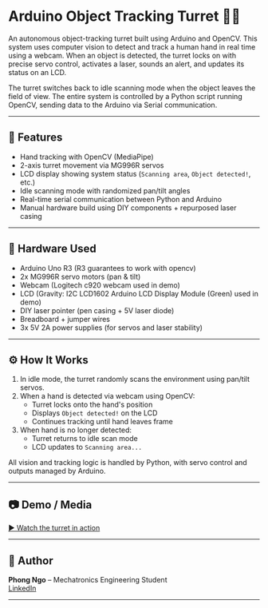 # Arduino Object Tracking Turret 🎯🧠

An autonomous object-tracking turret built using Arduino and OpenCV. This system uses computer vision to detect and track a human hand in real time using a webcam. When an object is detected, the turret locks on with precise servo control, activates a laser, sounds an alert, and updates its status on an LCD.  

The turret switches back to idle scanning mode when the object leaves the field of view. The entire system is controlled by a Python script running OpenCV, sending data to the Arduino via Serial communication.

---

## 🚀 Features
- Hand tracking with OpenCV (MediaPipe)  
- 2-axis turret movement via MG996R servos  
- LCD display showing system status (`Scanning area`, `Object detected!`, etc.)  
- Idle scanning mode with randomized pan/tilt angles  
- Real-time serial communication between Python and Arduino  
- Manual hardware build using DIY components + repurposed laser casing  

---

## 🧰 Hardware Used
- Arduino Uno R3 (R3 guarantees to work with opencv)  
- 2x MG996R servo motors (pan & tilt)  
- Webcam (Logitech c920 webcam used in demo) 
- LCD (Gravity: I2C LCD1602 Arduino LCD Display Module (Green) used in demo)
- DIY laser pointer (pen casing + 5V laser diode)   
- Breadboard + jumper wires  
- 3x 5V 2A power supplies (for servos and laser stability)

---

## ⚙️ How It Works
1. In idle mode, the turret randomly scans the environment using pan/tilt servos.  
2. When a hand is detected via webcam using OpenCV:
   - Turret locks onto the hand's position  
   - Displays `Object detected!` on the LCD  
   - Continues tracking until hand leaves frame  
3. When hand is no longer detected:
   - Turret returns to idle scan mode  
   - LCD updates to `Scanning area...`

All vision and tracking logic is handled by Python, with servo control and outputs managed by Arduino.

---

## 📷 Demo / Media

[▶️ Watch the turret in action](https://youtube.com/YOUR_VIDEO_LINK_HERE)

---

## 👤 Author

**Phong Ngo** – Mechatronics Engineering Student  
[LinkedIn](https://linkedin.com/in/YOUR-LINKEDIN-HERE)

---
